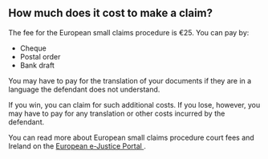 ##  How much does it cost to make a claim?

The fee for the European small claims procedure is €25. You can pay by:

  * Cheque 
  * Postal order 
  * Bank draft 

You may have to pay for the translation of your documents if they are in a
language the defendant does not understand.

If you win, you can claim for such additional costs. If you lose, however, you
may have to pay for any translation or other costs incurred by the defendant.

You can read more about European small claims procedure court fees and Ireland
on the [ European e-Justice Portal
](https://e-justice.europa.eu/306/EN/court_fees_concerning_small_claims_procedure?IRELAND&member=1)
.
